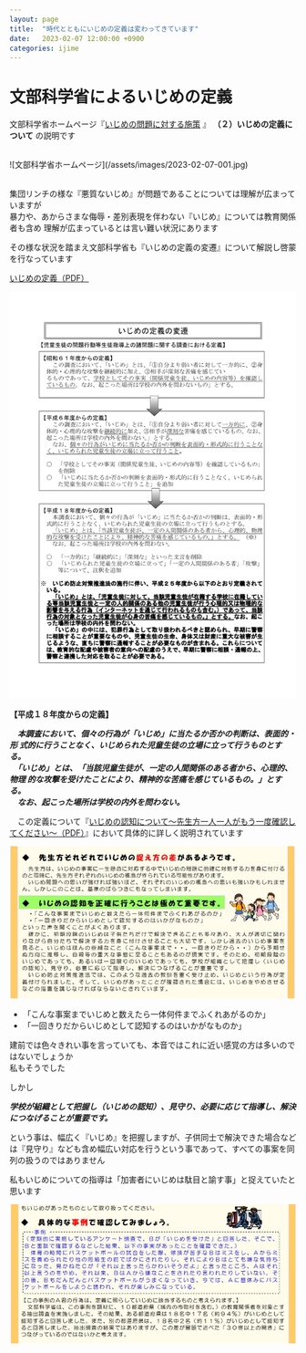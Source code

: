```yaml
---
layout: page
title:  "時代とともにいじめの定義は変わってきています"
date:   2023-02-07 12:00:00 +0900
categories: ijime
---
```

# 文部科学省によるいじめの定義

文部科学省ホームページ『[いじめの問題に対する施策](https://www.mext.go.jp/a_menu/shotou/seitoshidou/1302904.htm)
』 **（２）いじめの定義について** の説明です

<br />
![文部科学省ホームページ](/assets/images/2023-02-07-001.jpg)
<br />
<br />

集団リンチの様な『悪質ないじめ』が問題であることについては理解が広まっていますが  
暴力や、あからさまな侮辱・差別表現を伴わない『いじめ』については教育関係者も含め
理解が広まっているとは言い難い状況にあります

その様な状況を踏まえ文部科学省も『いじめの定義の変遷』について解説し啓蒙を行なっています

[いじめの定義（PDF）](https://www.mext.go.jp/component/a_menu/education/detail/__icsFiles/afieldfile/2019/06/26/1400030_003.pdf)

![いじめの定義](/assets/images/2023-02-07-002.jpg)

**【平成１８年度からの定義】**  

　***本調査において、個々の行為が「いじめ」に当たるか否かの判断は、表面的・形
式的に行うことなく、いじめられた児童生徒の立場に立って行うものとする。***  
　***「いじめ」とは、「当該児童生徒が、一定の人間関係のある者から、心理的、物理
的な攻撃を受けたことにより、精神的な苦痛を感じているもの。」とする。***  
　***なお、起こった場所は学校の内外を問わない。***  

　この定義について『[いじめの認知について～先生方一人一人がもう一度確認してください～（PDF）](https://www.mext.go.jp/component/a_menu/education/detail/__icsFiles/afieldfile/2019/06/26/1400030_005.pdf)』において具体的に詳しく説明されています  


![いじめの認知を正確に行うことは極めて重要です。](/assets/images/2023-02-07-003.jpg)

- 「こんな事案までいじめと数えたら一体何件までふくれあがるのか」  
- 「一回きりだからいじめとして認知するのはいかがなものか」  

建前では色々きれい事を言っていても、本音ではこれに近い感覚の方は多いのではないでしょうか  
私もそうでした  

しかし  

***学校が組織として把握し（いじめの認知）、見守り、必要に応じて指導し、解決につなげることが重要です。***  

という事は、幅広く『いじめ』を把握しますが、子供同士で解決できた場合などは『見守り』なども含め幅広い対応を行うという事であって、すべての事案を同列の扱うのではありません  

私もいじめについての指導は「加害者にいじめは駄目と諭す事」と捉えていたと思います  

![具体的な事例で確認してみましょう](/assets/images/2023-02-07-004.jpg)




